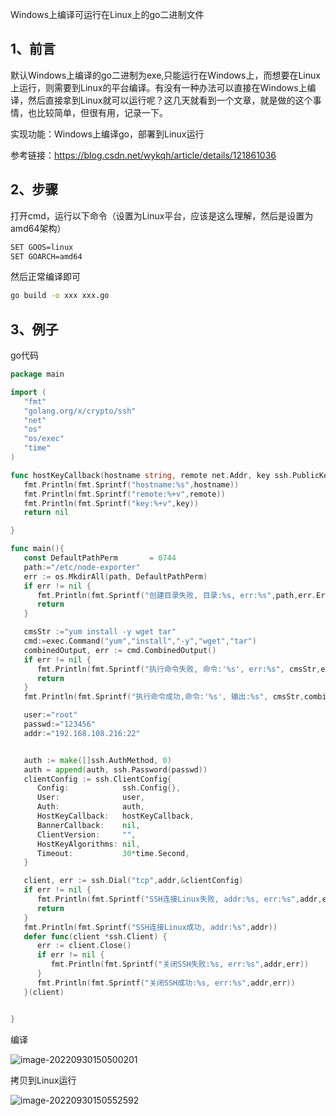 Windows上编译可运行在Linux上的go二进制文件

## 1、前言

默认Windows上编译的go二进制为exe,只能运行在Windows上，而想要在Linux上运行，则需要到Linux的平台编译。有没有一种办法可以直接在Windows上编译，然后直接拿到Linux就可以运行呢？这几天就看到一个文章，就是做的这个事情，也比较简单，但很有用，记录一下。

实现功能：Windows上编译go，部署到Linux运行

参考链接：https://blog.csdn.net/wykqh/article/details/121861036

## 2、步骤

打开cmd，运行以下命令（设置为Linux平台，应该是这么理解，然后是设置为amd64架构）

```bash
SET GOOS=linux
SET GOARCH=amd64
```

然后正常编译即可

```bash
go build -o xxx xxx.go
```

## 3、例子

go代码

```go
package main

import (
   "fmt"
   "golang.org/x/crypto/ssh"
   "net"
   "os"
   "os/exec"
   "time"
)

func hostKeyCallback(hostname string, remote net.Addr, key ssh.PublicKey)error  {
   fmt.Println(fmt.Sprintf("hostname:%s",hostname))
   fmt.Println(fmt.Sprintf("remote:%+v",remote))
   fmt.Println(fmt.Sprintf("key:%+v",key))
   return nil

}

func main(){
   const DefaultPathPerm       = 0744
   path:="/etc/node-exporter"
   err := os.MkdirAll(path, DefaultPathPerm)
   if err != nil {
      fmt.Println(fmt.Sprintf("创建目录失败, 目录:%s, err:%s",path,err.Error()))
      return
   }

   cmsStr :="yum install -y wget tar"
   cmd:=exec.Command("yum","install","-y","wget","tar")
   combinedOutput, err := cmd.CombinedOutput()
   if err != nil {
      fmt.Println(fmt.Sprintf("执行命令失败, 命令:'%s', err:%s", cmsStr,err.Error()))
      return
   }
   fmt.Println(fmt.Sprintf("执行命令成功,命令:'%s', 输出:%s", cmsStr,combinedOutput))

   user:="root"
   passwd:="123456"
   addr:="192.168.108.216:22"


   auth := make([]ssh.AuthMethod, 0)
   auth = append(auth, ssh.Password(passwd))
   clientConfig := ssh.ClientConfig{
      Config:            ssh.Config{},
      User:              user,
      Auth:              auth,
      HostKeyCallback:   hostKeyCallback,
      BannerCallback:    nil,
      ClientVersion:     "",
      HostKeyAlgorithms: nil,
      Timeout:           30*time.Second,
   }

   client, err := ssh.Dial("tcp",addr,&clientConfig)
   if err != nil {
      fmt.Println(fmt.Sprintf("SSH连接Linux失败, addr:%s, err:%s",addr,err))
      return
   }
   fmt.Println(fmt.Sprintf("SSH连接Linux成功, addr:%s",addr))
   defer func(client *ssh.Client) {
      err := client.Close()
      if err != nil {
         fmt.Println(fmt.Sprintf("关闭SSH失败:%s, err:%s",addr,err))
      }
      fmt.Println(fmt.Sprintf("关闭SSH成功:%s, err:%s",addr,err))
   }(client)


}
```

编译

![image-20220930150500201](C:\Users\dell\AppData\Roaming\Typora\typora-user-images\image-20220930150500201.png)



拷贝到Linux运行

![image-20220930150552592](C:\Users\dell\AppData\Roaming\Typora\typora-user-images\image-20220930150552592.png)

